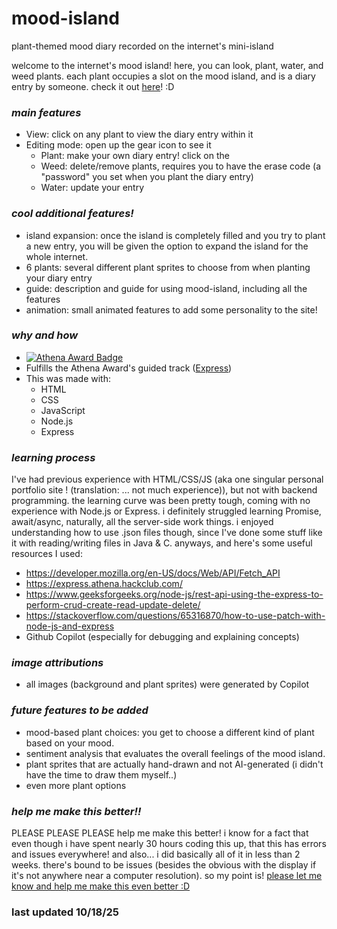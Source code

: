 # mood-island
plant-themed mood diary recorded on the internet's mini-island

welcome to the internet's mood island! here, you can look, plant, water, and weed plants. each plant occupies a slot on the mood island, and is a diary entry by someone. check it out [here]()! :D

### *main features*
- View: click on any plant to view the diary entry within it
- Editing mode: open up the gear icon to see it
    - Plant: make your own diary entry! click on the 
    - Weed: delete/remove plants, requires you to have the erase code (a "password" you set when you plant the diary entry)
    - Water: update your entry

### *cool additional features!*
- island expansion: once the island is completely filled and you try to plant a new entry, you will be given the option to expand the island for the whole internet.
- 6 plants: several different plant sprites to choose from when planting your diary entry
- guide: description and guide for using mood-island, including all the features 
- animation: small animated features to add some personality to the site!

### *why and how*
- [![Athena Award Badge](https://img.shields.io/endpoint?url=https%3A%2F%2Faward.athena.hackclub.com%2Fapi%2Fbadge)](https://award.athena.hackclub.com?utm_source=readme)
- Fulfills the Athena Award's guided track ([Express](https://express.athena.hackclub.com/home))
- This was made with:
    - HTML
    - CSS
    - JavaScript
    - Node.js
    - Express

### *learning process*
I've had previous experience with HTML/CSS/JS (aka one singular personal portfolio site ! (translation: ... not much experience)), but not with backend programming. the learning curve was been pretty tough, coming with no experience with Node.js or Express. i definitely struggled learning Promise, await/async, naturally, all the server-side work things. i enjoyed understanding how to use .json files though, since I've done some stuff like it with reading/writing files in Java & C. anyways, and here's some useful resources I used:
- https://developer.mozilla.org/en-US/docs/Web/API/Fetch_API
- https://express.athena.hackclub.com/
- https://www.geeksforgeeks.org/node-js/rest-api-using-the-express-to-perform-crud-create-read-update-delete/
- https://stackoverflow.com/questions/65316870/how-to-use-patch-with-node-js-and-express
- Github Copilot (especially for debugging and explaining concepts)

### *image attributions*
- all images (background and plant sprites) were generated by Copilot

### *future features to be added*
- mood-based plant choices: you get to choose a different kind of plant based on your mood.
- sentiment analysis that evaluates the overall feelings of the mood island.
- plant sprites that are actually hand-drawn and not AI-generated (i didn't have the time to draw them myself..)
- even more plant options

### *help me make this better!!*
PLEASE PLEASE PLEASE help me make this better! i know for a fact that even though i have spent nearly 30 hours coding this up, that this has errors and issues everywhere! and also... i did basically all of it in less than 2 weeks. there's bound to be issues (besides the obvious with the display if it's not anywhere near a computer resolution). so my point is! [please let me know and help me make this even better :D](https://github.com/pepper-0/mood-island/issues)

### last updated 10/18/25
